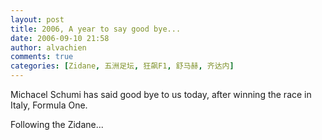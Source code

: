 ```yaml
---
layout: post
title: 2006, A year to say good bye...
date: 2006-09-10 21:58
author: alvachien
comments: true
categories: [Zidane, 五洲足坛, 狂飙F1, 舒马赫, 齐达内]
---
```



Michacel Schumi has said good bye to us today, after winning the race in Italy, Formula One.

Following the Zidane...
